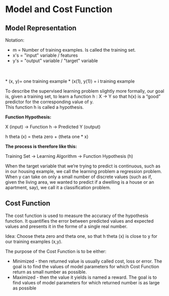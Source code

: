 # Model and Cost Function

## Model Representation

Notation:
* m = Number of training examples. Is called the training set. 
* x's = "input" variable / features
* y's = "output" variable / "target" variable
</br>
</br>
* (x, y)= one training example
* (x(1), y(1)) = i training example


To describe the supervised learning problem slightly more formally, our goal is, given a training set, to learn a function h : X → Y so that h(x) is a “good” predictor for the corresponding value of y. </br>
This function h is called a hypothesis. 

**Function Hypothesis:**

X (input) &rarr; Function h &rarr; Predicted Y (output)

h theta (x) = theta zero + (theta one * x)

**The process is therefore like this:**

Training Set &rarr; Learning Algorithm &rarr; Function Hypothesis (h) 


When the target variable that we’re trying to predict is continuous, such as in our housing example, we call the learning problem a regression problem. When y can take on only a small number of discrete values (such as if, given the living area, we wanted to predict if a dwelling is a house or an apartment, say), we call it a classification problem.

## Cost Function

The cost function is used to measure the accuracy of the hypothesis function.
It quantifies the error between predicted values and expected values and presents it in the forme of a single real number. 

Idea: Choose theta zero and theta one, so that h theta (x) is close to y for our training examples (x,y).

The purpose of the Cost Function is to be either: 
* Minimized - then returned value is usually called cost, loss or error. The goal is to find the values of model parameters for which Cost Function return as small number as possible.
* Maximized - then the value it yields is named a reward. The goal is to find values of model parameters for which returned number is as large as possible
